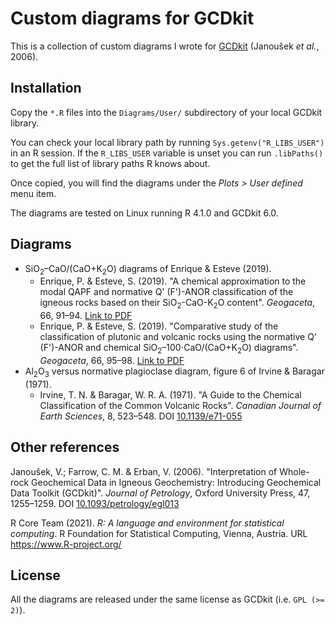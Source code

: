 # Custom diagrams for GCDkit

This is a collection of custom diagrams I wrote for
[GCDkit](http://gcdkit.org/) (Janoušek *et al.*, 2006).

## Installation

Copy the `*.R` files into the `Diagrams/User/` subdirectory of your
local GCDkit library.

You can check your local library path by running
`Sys.getenv("R_LIBS_USER")` in an R session. If the `R_LIBS_USER`
variable is unset you can run `.libPaths()` to get the full list of
library paths R knows about.

Once copied, you will find the diagrams under the *Plots > User
defined* menu item.

The diagrams are tested on Linux running R 4.1.0 and GCDkit 6.0.

## Diagrams

* SiO<sub>2</sub>&ndash;CaO/(CaO+K<sub>2</sub>O) diagrams of Enrique &
  Esteve (2019).
  * Enrique, P. & Esteve, S. (2019). "A chemical approximation to the
    modal QAPF and normative Q' (F')-ANOR classification of the igneous
    rocks based on their SiO<sub>2</sub>-CaO-K<sub>2</sub>O content".
    *Geogaceta*, 66, 91&ndash;94. [Link to
    PDF](https://sge.usal.es/archivos/geogacetas/geo66/Geo66_23.pdf)
  * Enrique, P. & Esteve, S. (2019). "Comparative study of the
    classification of plutonic and volcanic rocks using the normative Q'
    (F')-ANOR and chemical
    SiO<sub>2</sub>&ndash;100⋅CaO/(CaO+K<sub>2</sub>O) diagrams".
    *Geogaceta*, 66, 95&ndash;98.  [Link to
    PDF](https://sge.usal.es/archivos/geogacetas/geo66/Geo66_24.pdf)
* Al<sub>2</sub>O<sub>3</sub> versus normative plagioclase diagram,
  figure 6 of Irvine & Baragar (1971).
  * Irvine, T. N. & Baragar, W. R. A. (1971). "A Guide to the Chemical
    Classification of the Common Volcanic Rocks". *Canadian Journal of
    Earth Sciences*, 8, 523&ndash;548. DOI
    [10.1139/e71-055](https://doi.org/10.1139/e71-055)

## Other references

Janoušek, V.; Farrow, C. M. & Erban, V. (2006). "Interpretation of
Whole-rock Geochemical Data in Igneous Geochemistry: Introducing
Geochemical Data Toolkit (GCDkit)".  *Journal of Petrology*, Oxford
University Press, 47, 1255&ndash;1259. DOI
[10.1093/petrology/egl013](https://doi.org/10.1093/petrology/egl013)

R Core Team (2021). *R: A language and environment for statistical
computing*. R Foundation for Statistical Computing, Vienna, Austria. URL
https://www.R-project.org/


## License

All the diagrams are released under the same license as GCDkit (i.e.
`GPL (>= 2)`).
